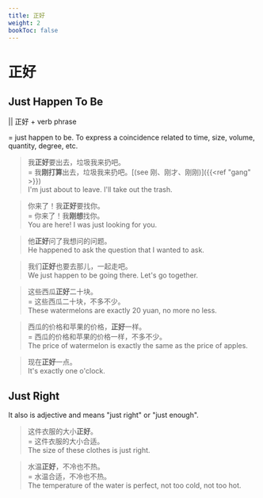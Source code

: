 ```yaml
---
title: 正好
weight: 2
bookToc: false
---
```


# 正好

## Just Happen To Be

|| 正好 + verb phrase

= just happen to be. To express a coincidence related to time, size, volume, quantity, degree, etc.

> 我**正好**要出去，垃圾我来扔吧。  
= 我**刚打算**出去，垃圾我来扔吧。[(see 刚、刚才、刚刚)]({{<ref "gang" >}})  
I'm just about to leave. I'll take out the trash.

> 你来了！我**正好**要找你。  
= 你来了！我**刚想**找你。  
You are here! I was just looking for you.

> 他**正好**问了我想问的问题。  
He happened to ask the question that I wanted to ask.

> 我们**正好**也要去那儿，一起走吧。  
We just happen to be going there. Let's go together.

> 这些西瓜**正好**二十块。  
= 这些西瓜二十块，不多不少。  
These watermelons are exactly 20 yuan, no more no less.

> 西瓜的价格和苹果的价格，**正好**一样。  
= 西瓜的价格和苹果的价格一样，不多不少。  
The price of watermelon is exactly the same as the price of apples.

> 现在**正好**一点。  
It's exactly one o'clock.

## Just Right

It also is adjective and means "just right" or "just enough".

> 这件衣服的大小**正好**。<br>
= 这件衣服的大小合适。  
The size of these clothes is just right.

> 水温**正好**，不冷也不热。  
= 水温合适，不冷也不热。  
The temperature of the water is perfect, not too cold, not too hot.
